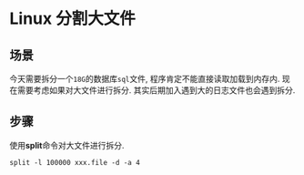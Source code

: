 # Linux 分割大文件

## 场景

今天需要拆分一个`18G`的数据库`sql`文件, 程序肯定不能直接读取加载到内存内. 现在需要考虑如果对大文件进行拆分. 其实后期加入遇到大的日志文件也会遇到拆分.

## 步骤

使用**split**命令对大文件进行拆分.

```
split -l 100000 xxx.file -d -a 4
```